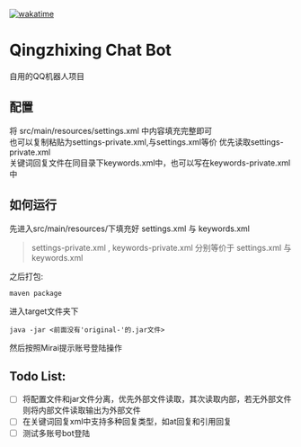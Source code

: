 [![wakatime](https://wakatime.com/badge/user/cd8731d7-2366-4da2-8032-5bb5ad0d3122/project/01444e6f-4980-485c-9960-5a46ecb4e6d5.svg)](https://wakatime.com/badge/user/cd8731d7-2366-4da2-8032-5bb5ad0d3122/project/01444e6f-4980-485c-9960-5a46ecb4e6d5)

# Qingzhixing Chat Bot

自用的QQ机器人项目

## 配置

将 src/main/resources/settings.xml 中内容填充完整即可  
也可以复制粘贴为settings-private.xml,与settings.xml等价
优先读取settings-private.xml  
关键词回复文件在同目录下keywords.xml中，也可以写在keywords-private.xml中

## 如何运行

先进入src/main/resources/下填充好 settings.xml 与 keywords.xml
> settings-private.xml , keywords-private.xml 分别等价于 settings.xml 与 keywords.xml

之后打包:

```shell
maven package
```

进入target文件夹下

```shell
java -jar <前面没有'original-'的.jar文件>
```

然后按照Mirai提示账号登陆操作

## Todo List:

- [ ] 将配置文件和jar文件分离，优先外部文件读取，其次读取内部，若无外部文件则将内部文件读取输出为外部文件
- [ ] 在关键词回复xml中支持多种回复类型，如at回复和引用回复
- [ ] 测试多账号bot登陆